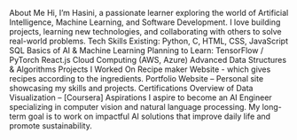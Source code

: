 About Me
Hi, I’m Hasini, a passionate learner exploring the world of Artificial Intelligence, Machine Learning, and Software Development. I love building projects, learning new technologies, and collaborating with others to solve real-world problems.
Tech Skills
Existing:
Python, C,
HTML, CSS, JavaScript
SQL
Basics of AI & Machine Learning
Planning to Learn:
TensorFlow / PyTorch
React.js
Cloud Computing (AWS, Azure)
Advanced Data Structures & Algorithms
Projects I Worked On
Recipe maker Website - which gives recipes according to the ingredients.
Portfolio Website – Personal site showcasing my skills and projects.
Certifications
Overview of Data Visualization – [Coursera]
Aspirations
I aspire to become an AI Engineer specializing in computer vision and natural language processing. My long-term goal is to work on impactful AI solutions that improve daily life and promote sustainability.
